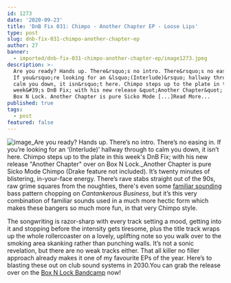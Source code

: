 ```yaml
---
id: 1273
date: '2020-09-23'
title: 'DnB Fix 031: Chimpo - Another Chapter EP - Loose Lips'
type: post
slug: dnb-fix-031-chimpo-another-chapter-ep
author: 27
banner:
  - imported/dnb-fix-031-chimpo-another-chapter-ep/image1273.jpeg
description: >-
  Are you ready? Hands up. There&rsquo;s no intro. There&rsquo;s no easing in.
  If you&rsquo;re looking for an &lsquo;(Interlude)&rsquo; hallway through to
  calm you down, it isn&rsquo;t here. Chimpo steps up to the plate in this
  week&#39;s DnB Fix; with his new release &quot;Another Chapter&quot; over on
  Box N Lock. Another Chapter is pure Sicko Mode [...]Read More...
published: true
tags:
  - post
featured: false
---
```

![image](../imported/dnb-fix-031-chimpo-another-chapter-ep/image1273.jpeg)_Are you ready? Hands up. There’s no intro. There’s no easing in. If you’re looking for an ‘(Interlude)’ hallway through to calm you down, it isn’t here. Chimpo steps up to the plate in this week's DnB Fix; with his new release "Another Chapter" over on Box N Lock._Another Chapter is pure Sicko Mode Chimpo (Drake feature not included). It’s twenty minutes of blistering, in-your-face energy. There’s rave stabs straight out of the 90s, raw grime squares from the noughties, there's even some [familiar sounding](https://www.youtube.com/watch?v=zAbkBLKisIg) bass pattern chopping on _Cantankerous Business_, but it’s this very combination of familiar sounds used in a much more hectic form which makes these bangers so much more fun, in that very Chimpo style. 

The songwriting is razor-sharp with every track setting a mood, getting into it and stopping before the intensity gets tiresome, plus the title track wraps up the whole rollercoaster on a lovely, uplifting note so you walk over to the smoking area skanking rather than punching walls. It’s not a sonic revelation, but there are no weak tracks either. That all killer no filler approach already makes it one of my favourite EPs of the year. Here’s to blasting these out on club sound systems in 2030.You can grab the release over on the [Box N Lock Bandcamp](https://boxnlock.bandcamp.com/album/chimpo-another-chapter-ep) now!